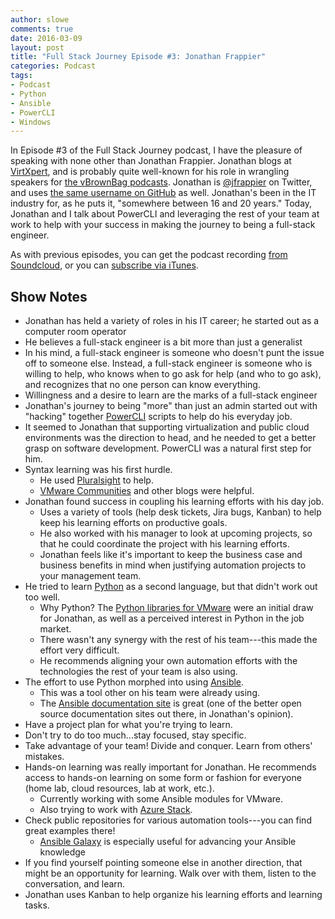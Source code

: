 ```yaml
---
author: slowe
comments: true
date: 2016-03-09
layout: post
title: "Full Stack Journey Episode #3: Jonathan Frappier"
categories: Podcast
tags:
- Podcast
- Python
- Ansible
- PowerCLI
- Windows
---
```


In Episode #3 of the Full Stack Journey podcast, I have the pleasure of speaking with none other than Jonathan Frappier. Jonathan blogs at [VirtXpert][link-1], and is probably quite well-known for his role in wrangling speakers for [the vBrownBag podcasts][link-4]. Jonathan is [@jfrappier][link-2] on Twitter, and uses [the same username on GitHub][link-3] as well. Jonathan's been in the IT industry for, as he puts it, "somewhere between 16 and 20 years." Today, Jonathan and I talk about PowerCLI and leveraging the rest of your team at work to help with your success in making the journey to being a full-stack engineer.

As with previous episodes, you can get the podcast recording [from Soundcloud][link-5], or you can [subscribe via iTunes][link-6].

## Show Notes

* Jonathan has held a variety of roles in his IT career; he started out as a computer room operator
* He believes a full-stack engineer is a bit more than just a generalist
* In his mind, a full-stack engineer is someone who doesn't punt the issue off to someone else. Instead, a full-stack engineer is someone who is willing to help, who knows when to go ask for help (and who to go ask), and recognizes that no one person can know everything.
* Willingness and a desire to learn are the marks of a full-stack engineer
* Jonathan's journey to being "more" than just an admin started out with "hacking" together [PowerCLI][link-7] scripts to help do his everyday job.
* It seemed to Jonathan that supporting virtualization and public cloud environments was the direction to head, and he needed to get a better grasp on software development. PowerCLI was a natural first step for him.
* Syntax learning was his first hurdle.
    - He used [Pluralsight][link-8] to help.
    - [VMware Communities][link-9] and other blogs were helpful.
* Jonathan found success in coupling his learning efforts with his day job.
    - Uses a variety of tools (help desk tickets, Jira bugs, Kanban) to help keep his learning efforts on productive goals.
    - He also worked with his manager to look at upcoming projects, so that he could coordinate the project with his learning efforts.
    - Jonathan feels like it's important to keep the business case and business benefits in mind when justifying automation projects to your management team.
* He tried to learn [Python][link-10] as a second language, but that didn't work out too well.
    - Why Python? The [Python libraries for VMware][link-15] were an initial draw for Jonathan, as well as a perceived interest in Python in the job market.
    - There wasn't any synergy with the rest of his team---this made the effort very difficult.
    - He recommends aligning your own automation efforts with the technologies the rest of your team is also using.
* The effort to use Python morphed into using [Ansible][link-11].
    - This was a tool other on his team were already using.
    - The [Ansible documentation site][link-12] is great (one of the better open source documentation sites out there, in Jonathan's opinion).
* Have a project plan for what you're trying to learn.
* Don't try to do too much...stay focused, stay specific.
* Take advantage of your team! Divide and conquer. Learn from others' mistakes.
* Hands-on learning was really important for Jonathan. He recommends access to hands-on learning on some form or fashion for everyone (home lab, cloud resources, lab at work, etc.).
    - Currently working with some Ansible modules for VMware.
    - Also trying to work with [Azure Stack][link-13].
* Check public repositories for various automation tools---you can find great examples there!
    - [Ansible Galaxy][link-14] is especially useful for advancing your Ansible knowledge
* If you find yourself pointing someone else in another direction, that might be an opportunity for learning. Walk over with them, listen to the conversation, and learn.
* Jonathan uses Kanban to help organize his learning efforts and learning tasks.


[link-1]: http://www.virtxpert.com
[link-2]: https://twitter.com/jfrappier
[link-3]: https://github.com/jfrappier
[link-4]: http://professionalvmware.com/brownbags/
[link-5]: https://soundcloud.com/fullstackjourney
[link-6]: https://itunes.apple.com/us/podcast/full-stack-journey/id1073172158?mt=2
[link-7]: https://en.wikipedia.org/wiki/PowerCLI
[link-8]: http://www.pluralsight.com/
[link-9]: https://communities.vmware.com/
[link-10]: https://www.python.org/
[link-11]: https://www.ansible.com/
[link-12]: http://docs.ansible.com/
[link-13]: https://azure.microsoft.com/en-us/overview/azure-stack/
[link-14]: https://galaxy.ansible.com/
[link-15]: https://github.com/vmware/pyvmomi
